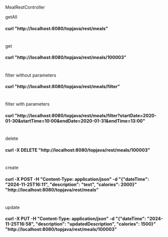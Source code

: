 MealRestController

getAll
#### curl "http://localhost:8080/topjava/rest/meals"
#
get
#### curl "http://localhost:8080/topjava/rest/meals/100003"
#
filter without parameters
#### curl "http://localhost:8080/topjava/rest/meals/filter"
#
filter with parameters
#### curl "http://localhost:8080/topjava/rest/meals/filter?startDate=2020-01-30&startTime=10:00&endDate=2020-01-31&endTime=13:00"
#
delete
#### curl -X DELETE "http://localhost:8080/topjava/rest/meals/100003"
#
create
#### curl -X POST -H "Content-Type: application/json" -d "{\"dateTime\": \"2024-11-25T16:11\", \"description\": \"text\", \"calories\": 2000}" "http://localhost:8080/topjava/rest/meals"
#
update
#### curl -X PUT -H "Content-Type: application/json" -d "{\"dateTime\": \"2024-11-25T16:58\", \"description\": \"updatedDescription\", \"calories\": 1500}" "http://localhost:8080/topjava/rest/meals/100003"